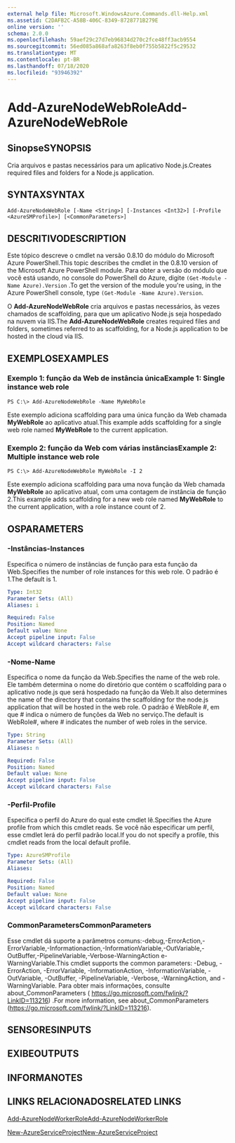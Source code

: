 ```yaml
---
external help file: Microsoft.WindowsAzure.Commands.dll-Help.xml
ms.assetid: C2DAFB2C-A58B-406C-8349-8728771B279E
online version: ''
schema: 2.0.0
ms.openlocfilehash: 59aef29c27d7eb96834d270c2fce48ff3acb9554
ms.sourcegitcommit: 56ed085a868afa8263f8eb0f755b5822f5c29532
ms.translationtype: MT
ms.contentlocale: pt-BR
ms.lasthandoff: 07/18/2020
ms.locfileid: "93946392"
---
```

# <span data-ttu-id="7a839-101">Add-AzureNodeWebRole</span><span class="sxs-lookup"><span data-stu-id="7a839-101">Add-AzureNodeWebRole</span></span>

## <span data-ttu-id="7a839-102">Sinopse</span><span class="sxs-lookup"><span data-stu-id="7a839-102">SYNOPSIS</span></span>
<span data-ttu-id="7a839-103">Cria arquivos e pastas necessários para um aplicativo Node.js.</span><span class="sxs-lookup"><span data-stu-id="7a839-103">Creates required files and folders for a Node.js application.</span></span>

## <span data-ttu-id="7a839-104">SYNTAX</span><span class="sxs-lookup"><span data-stu-id="7a839-104">SYNTAX</span></span>

```
Add-AzureNodeWebRole [-Name <String>] [-Instances <Int32>] [-Profile <AzureSMProfile>] [<CommonParameters>]
```

## <span data-ttu-id="7a839-105">DESCRITIVO</span><span class="sxs-lookup"><span data-stu-id="7a839-105">DESCRIPTION</span></span>
<span data-ttu-id="7a839-106">Este tópico descreve o cmdlet na versão 0.8.10 do módulo do Microsoft Azure PowerShell.</span><span class="sxs-lookup"><span data-stu-id="7a839-106">This topic describes the cmdlet in the 0.8.10 version of the Microsoft Azure PowerShell module.</span></span>
<span data-ttu-id="7a839-107">Para obter a versão do módulo que você está usando, no console do PowerShell do Azure, digite `(Get-Module -Name Azure).Version` .</span><span class="sxs-lookup"><span data-stu-id="7a839-107">To get the version of the module you're using, in the Azure PowerShell console, type `(Get-Module -Name Azure).Version`.</span></span>

<span data-ttu-id="7a839-108">O **Add-AzureNodeWebRole** cria arquivos e pastas necessários, às vezes chamados de scaffolding, para que um aplicativo Node.js seja hospedado na nuvem via IIS.</span><span class="sxs-lookup"><span data-stu-id="7a839-108">The **Add-AzureNodeWebRole** creates required files and folders, sometimes referred to as scaffolding, for a Node.js application to be hosted in the cloud via IIS.</span></span>

## <span data-ttu-id="7a839-109">EXEMPLOS</span><span class="sxs-lookup"><span data-stu-id="7a839-109">EXAMPLES</span></span>

### <span data-ttu-id="7a839-110">Exemplo 1: função da Web de instância única</span><span class="sxs-lookup"><span data-stu-id="7a839-110">Example 1: Single instance web role</span></span>
```
PS C:\> Add-AzureNodeWebRole -Name MyWebRole
```

<span data-ttu-id="7a839-111">Este exemplo adiciona scaffolding para uma única função da Web chamada **MyWebRole** ao aplicativo atual.</span><span class="sxs-lookup"><span data-stu-id="7a839-111">This example adds scaffolding for a single web role named **MyWebRole** to the current application.</span></span>

### <span data-ttu-id="7a839-112">Exemplo 2: função da Web com várias instâncias</span><span class="sxs-lookup"><span data-stu-id="7a839-112">Example 2: Multiple instance web role</span></span>
```
PS C:\> Add-AzureNodeWebRole MyWebRole -I 2
```

<span data-ttu-id="7a839-113">Este exemplo adiciona scaffolding para uma nova função da Web chamada **MyWebRole** ao aplicativo atual, com uma contagem de instância de função 2.</span><span class="sxs-lookup"><span data-stu-id="7a839-113">This example adds scaffolding for a new web role named **MyWebRole** to the current application, with a role instance count of 2.</span></span>

## <span data-ttu-id="7a839-114">OS</span><span class="sxs-lookup"><span data-stu-id="7a839-114">PARAMETERS</span></span>

### <span data-ttu-id="7a839-115">-Instâncias</span><span class="sxs-lookup"><span data-stu-id="7a839-115">-Instances</span></span>
<span data-ttu-id="7a839-116">Especifica o número de instâncias de função para esta função da Web.</span><span class="sxs-lookup"><span data-stu-id="7a839-116">Specifies the number of role instances for this web role.</span></span>
<span data-ttu-id="7a839-117">O padrão é 1.</span><span class="sxs-lookup"><span data-stu-id="7a839-117">The default is 1.</span></span>

```yaml
Type: Int32
Parameter Sets: (All)
Aliases: i

Required: False
Position: Named
Default value: None
Accept pipeline input: False
Accept wildcard characters: False
```

### <span data-ttu-id="7a839-118">-Nome</span><span class="sxs-lookup"><span data-stu-id="7a839-118">-Name</span></span>
<span data-ttu-id="7a839-119">Especifica o nome da função da Web.</span><span class="sxs-lookup"><span data-stu-id="7a839-119">Specifies the name of the web role.</span></span>
<span data-ttu-id="7a839-120">Ele também determina o nome do diretório que contém o scaffolding para o aplicativo node.js que será hospedado na função da Web.</span><span class="sxs-lookup"><span data-stu-id="7a839-120">It also determines the name of the directory that contains the scaffolding for the node.js application that will be hosted in the web role.</span></span>
<span data-ttu-id="7a839-121">O padrão é WebRole #, em que # indica o número de funções da Web no serviço.</span><span class="sxs-lookup"><span data-stu-id="7a839-121">The default is WebRole#, where # indicates the number of web roles in the service.</span></span>

```yaml
Type: String
Parameter Sets: (All)
Aliases: n

Required: False
Position: Named
Default value: None
Accept pipeline input: False
Accept wildcard characters: False
```

### <span data-ttu-id="7a839-122">-Perfil</span><span class="sxs-lookup"><span data-stu-id="7a839-122">-Profile</span></span>
<span data-ttu-id="7a839-123">Especifica o perfil do Azure do qual este cmdlet lê.</span><span class="sxs-lookup"><span data-stu-id="7a839-123">Specifies the Azure profile from which this cmdlet reads.</span></span>
<span data-ttu-id="7a839-124">Se você não especificar um perfil, esse cmdlet lerá do perfil padrão local.</span><span class="sxs-lookup"><span data-stu-id="7a839-124">If you do not specify a profile, this cmdlet reads from the local default profile.</span></span>

```yaml
Type: AzureSMProfile
Parameter Sets: (All)
Aliases: 

Required: False
Position: Named
Default value: None
Accept pipeline input: False
Accept wildcard characters: False
```

### <span data-ttu-id="7a839-125">CommonParameters</span><span class="sxs-lookup"><span data-stu-id="7a839-125">CommonParameters</span></span>
<span data-ttu-id="7a839-126">Esse cmdlet dá suporte a parâmetros comuns:-debug,-ErrorAction,-ErrorVariable,-Informationaction,-InformationVariable,-OutVariable,-OutBuffer,-PipelineVariable,-Verbose-WarningAction e-WarningVariable.</span><span class="sxs-lookup"><span data-stu-id="7a839-126">This cmdlet supports the common parameters: -Debug, -ErrorAction, -ErrorVariable, -InformationAction, -InformationVariable, -OutVariable, -OutBuffer, -PipelineVariable, -Verbose, -WarningAction, and -WarningVariable.</span></span> <span data-ttu-id="7a839-127">Para obter mais informações, consulte about_CommonParameters ( https://go.microsoft.com/fwlink/?LinkID=113216) .</span><span class="sxs-lookup"><span data-stu-id="7a839-127">For more information, see about_CommonParameters (https://go.microsoft.com/fwlink/?LinkID=113216).</span></span>

## <span data-ttu-id="7a839-128">SENSORES</span><span class="sxs-lookup"><span data-stu-id="7a839-128">INPUTS</span></span>

## <span data-ttu-id="7a839-129">EXIBE</span><span class="sxs-lookup"><span data-stu-id="7a839-129">OUTPUTS</span></span>

## <span data-ttu-id="7a839-130">INFORMA</span><span class="sxs-lookup"><span data-stu-id="7a839-130">NOTES</span></span>

## <span data-ttu-id="7a839-131">LINKS RELACIONADOS</span><span class="sxs-lookup"><span data-stu-id="7a839-131">RELATED LINKS</span></span>

[<span data-ttu-id="7a839-132">Add-AzureNodeWorkerRole</span><span class="sxs-lookup"><span data-stu-id="7a839-132">Add-AzureNodeWorkerRole</span></span>](./Add-AzureNodeWorkerRole.md)

[<span data-ttu-id="7a839-133">New-AzureServiceProject</span><span class="sxs-lookup"><span data-stu-id="7a839-133">New-AzureServiceProject</span></span>](./New-AzureServiceProject.md)


